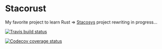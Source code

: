 # Stacorust

My favorite project to learn Rust => [Stacosys](https://github.com/kianby/stacosys) project rewriting in progress...

[![Travis build status](https://travis-ci.com/kianby/stacorust.svg?branch=master)](https://travis-ci.org/kianby/stacorust)

[![Codecov coverage status](https://codecov.io/gh/kianby/stacorust/graph/badge.svg)](https://codecov.io/gh/kianby/stacorust)
